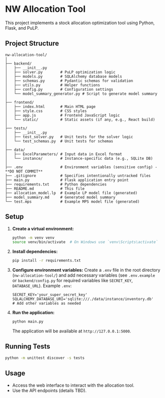 # NW Allocation Tool

This project implements a stock allocation optimization tool using Python, Flask, and PuLP.

## Project Structure

```
nw-allocation-tool/
│
├── backend/
│   ├── __init__.py
│   ├── solver.py        # PuLP optimization logic
│   ├── models.py        # SQLAlchemy database models
│   ├── schemas.py       # Pydantic schemas for validation
│   ├── utils.py         # Helper functions
│   ├── config.py        # Configuration settings
│   └── model_summary_generator.py # Script to generate model summary
│
├── frontend/
│   ├── index.html       # Main HTML page
│   ├── style.css        # CSS styles
│   ├── app.js           # Frontend JavaScript logic
│   └── static/          # Static assets (if any, e.g., React build)
│
├── tests/
│   ├── __init__.py
│   ├── test_solver.py   # Unit tests for the solver logic
│   └── test_schemas.py  # Unit tests for schemas
│
├── data/
│   ├── ExcelParameters/ # Input data in Excel format
│   └── instance/        # Instance-specific data (e.g., SQLite DB)
│
├── .env                 # Environment variables (sensitive config) - **DO NOT COMMIT**
├── .gitignore           # Specifies intentionally untracked files
├── main.py              # Flask application entry point
├── requirements.txt     # Python dependencies
├── README.md            # This file
├── allocation_model.lp  # Example LP model file (generated)
├── model_summary.md     # Generated model summary
└── test.mps             # Example MPS model file (generated)
```

## Setup

1.  **Create a virtual environment:**
    ```bash
    python -m venv venv
    source venv/bin/activate  # On Windows use `venv\Scripts\activate`
    ```
2.  **Install dependencies:**
    ```bash
    pip install -r requirements.txt
    ```
3.  **Configure environment variables:**
    Create a `.env` file in the root directory (`nw-allocation-tool/`) and add necessary variables (see `.env.example` or `backend/config.py` for required variables like `SECRET_KEY`, `DATABASE_URL`).
    Example `.env`:
    ```dotenv
    SECRET_KEY='your_super_secret_key'
    SQLALCHEMY_DATABASE_URI='sqlite:///./data/instance/inventory.db'
    # Add other variables as needed
    ```
4.  **Run the application:**
    ```bash
    python main.py
    ```
    The application will be available at `http://127.0.0.1:5000`.

## Running Tests

```bash
python -m unittest discover -s tests
```

## Usage

-   Access the web interface to interact with the allocation tool.
-   Use the API endpoints (details TBD).
